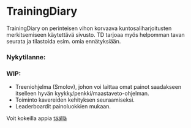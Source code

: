 # TrainingDiary

TrainingDiary on perinteisen vihon korvaava kuntosaliharjoitusten merkitsemiseen käytettävä sivusto.
TD tarjoaa myös helpomman tavan seurata ja tilastoida esim. omia ennätyksiään. 

### Nykytilanne:

### WIP:

- Treeniohjelma (Smolov), johon voi laittaa omat painot saadakseen itselleen hyvän kyykky/penkki/maastaveto-ohjelman.
- Toiminto kavereiden kehityksen seuraamiseksi.
- Leaderboardit painoluokkien mukaan.

Voit kokeilla appia [täällä](https://tsoha-trainingdiary.herokuapp.com/)

